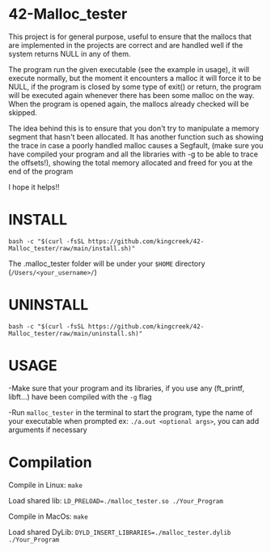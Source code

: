 # 42-Malloc_tester

This project is for general purpose, useful to ensure that the mallocs that are implemented in the projects are correct and are handled well if the system returns NULL in any of them.

The program run the given executable (see the example in usage), it will execute normally, but the moment it encounters a malloc it will force it to be NULL, if the program is closed by some type of exit() or return, the program will be executed again whenever there has been some malloc on the way. When the program is opened again, the mallocs already checked will be skipped.

The idea behind this is to ensure that you don't try to manipulate a memory segment that hasn't been allocated.
It has another function such as showing the trace in case a poorly handled malloc causes a Segfault, (make sure you have compiled your program and all the libraries with -g to be able to trace the offsets!), showing the total memory allocated and freed for you at the end of the program

I hope it helps!!

# INSTALL
```
bash -c "$(curl -fsSL https://github.com/kingcreek/42-Malloc_tester/raw/main/install.sh)"
```

The .malloc_tester folder will be under your `$HOME` directory (`/Users/<your_username>/`)

# UNINSTALL
```
bash -c "$(curl -fsSL https://github.com/kingcreek/42-Malloc_tester/raw/main/uninstall.sh)"
```

# USAGE
-Make sure that your program and its libraries, if you use any (ft_printf, libft...) have been compiled with the `-g` flag

-Run `malloc_tester` in the terminal to start the program, type the name of your executable when prompted ex: `./a.out <optional args>`, you can add arguments if necessary

# Compilation

Compile in Linux:
`make`

Load shared lib:
`LD_PRELOAD=./malloc_tester.so ./Your_Program`



Compile in MacOs:
`make`

Load shared DyLib:
`DYLD_INSERT_LIBRARIES=./malloc_tester.dylib ./Your_Program`

